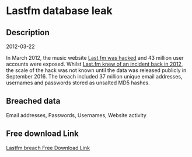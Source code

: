 # Lastfm database leak

## Description

2012-03-22

In March 2012, the music website <a href="https://techcrunch.com/2016/09/01/43-million-passwords-hacked-in-last-fm-breach/" target="_blank" rel="noopener">Last.fm was hacked</a> and 43 million user accounts were exposed. Whilst <a href="http://www.last.fm/passwordsecurity" target="_blank" rel="noopener">Last.fm knew of an incident back in 2012</a>, the scale of the hack was not known until the data was released publicly in September 2016. The breach included 37 million unique email addresses, usernames and passwords stored as unsalted MD5 hashes.

## Breached data

Email addresses, Passwords, Usernames, Website activity

## Free download Link

[Lastfm breach Free Download Link](https://tinyurl.com/2b2k277t)